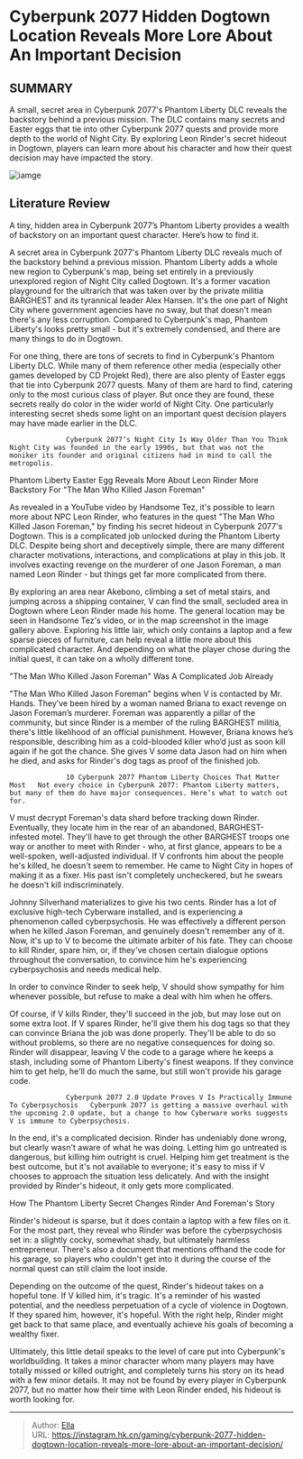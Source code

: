 # Cyberpunk 2077 Hidden Dogtown Location Reveals More Lore About An Important Decision


## SUMMARY 



  A small, secret area in Cyberpunk 2077&#39;s Phantom Liberty DLC reveals the backstory behind a previous mission.   The DLC contains many secrets and Easter eggs that tie into other Cyberpunk 2077 quests and provide more depth to the world of Night City.   By exploring Leon Rinder&#39;s secret hideout in Dogtown, players can learn more about his character and how their quest decision may have impacted the story.  

![iamge](https://static1.srcdn.com/wordpress/wp-content/uploads/2023/12/cyberpunk-2077-hidden-dogtown-location-reveals-more-lore-about-an-important-decision.jpg)

## Literature Review

A tiny, hidden area in Cyberpunk 2077’s Phantom Liberty provides a wealth of backstory on an important quest character. Here’s how to find it.




A secret area in Cyberpunk 2077&#39;s Phantom Liberty DLC reveals much of the backstory behind a previous mission. Phantom Liberty adds a whole new region to Cyberpunk&#39;s map, being set entirely in a previously unexplored region of Night City called Dogtown. It&#39;s a former vacation playground for the ultrarich that was taken over by the private militia BARGHEST and its tyrannical leader Alex Hansen. It&#39;s the one part of Night City where government agencies have no sway, but that doesn&#39;t mean there&#39;s any less corruption. Compared to Cyberpunk&#39;s map, Phantom Liberty&#39;s looks pretty small - but it&#39;s extremely condensed, and there are many things to do in Dogtown.




For one thing, there are tons of secrets to find in Cyberpunk&#39;s Phantom Liberty DLC. While many of them reference other media (especially other games developed by CD Projekt Red), there are also plenty of Easter eggs that tie into Cyberpunk 2077 quests. Many of them are hard to find, catering only to the most curious class of player. But once they are found, these secrets really do color in the wider world of Night City. One particularly interesting secret sheds some light on an important quest decision players may have made earlier in the DLC.

                  Cyberpunk 2077’s Night City Is Way Older Than You Think   Night City was founded in the early 1990s, but that was not the moniker its founder and original citizens had in mind to call the metropolis.   


 Phantom Liberty Easter Egg Reveals More About Leon Rinder 
More Backstory For &#34;The Man Who Killed Jason Foreman&#34;
         




As revealed in a YouTube video by Handsome Tez, it&#39;s possible to learn more about NPC Leon Rinder, who features in the quest &#34;The Man Who Killed Jason Foreman,&#34; by finding his secret hideout in Cyberpunk 2077&#39;s Dogtown. This is a complicated job unlocked during the Phantom Liberty DLC. Despite being short and deceptively simple, there are many different character motivations, interactions, and complications at play in this job. It involves exacting revenge on the murderer of one Jason Foreman, a man named Leon Rinder - but things get far more complicated from there.


 

By exploring an area near Akebono, climbing a set of metal stairs, and jumping across a shipping container, V can find the small, secluded area in Dogtown where Leon Rinder made his home. The general location may be seen in Handsome Tez&#39;s video, or in the map screenshot in the image gallery above. Exploring his little lair, which only contains a laptop and a few sparse pieces of furniture, can help reveal a little more about this complicated character. And depending on what the player chose during the initial quest, it can take on a wholly different tone.






 &#34;The Man Who Killed Jason Foreman&#34; Was A Complicated Job Already 
          

&#34;The Man Who Killed Jason Foreman&#34; begins when V is contacted by Mr. Hands. They’ve been hired by a woman named Briana to exact revenge on Jason Foreman’s murderer. Foreman was apparently a pillar of the community, but since Rinder is a member of the ruling BARGHEST militia, there&#39;s little likelihood of an official punishment. However, Briana knows he’s responsible, describing him as a cold-blooded killer who’d just as soon kill again if he got the chance. She gives V some data Jason had on him when he died, and asks for Rinder&#39;s dog tags as proof of the finished job.

                  10 Cyberpunk 2077 Phantom Liberty Choices That Matter Most   Not every choice in Cyberpunk 2077: Phantom Liberty matters, but many of them do have major consequences. Here’s what to watch out for.   




V must decrypt Foreman&#39;s data shard before tracking down Rinder. Eventually, they locate him in the rear of an abandoned, BARGHEST-infested motel. They&#39;ll have to get through the other BARGHEST troops one way or another to meet with Rinder - who, at first glance, appears to be a well-spoken, well-adjusted individual. If V confronts him about the people he&#39;s killed, he doesn&#39;t seem to remember. He came to Night City in hopes of making it as a fixer. His past isn&#39;t completely uncheckered, but he swears he doesn&#39;t kill indiscriminately.

Johnny Silverhand materializes to give his two cents. Rinder has a lot of exclusive high-tech Cyberware installed, and is experiencing a phenomenon called cyberpsychosis. He was effectively a different person when he killed Jason Foreman, and genuinely doesn&#39;t remember any of it. Now, it&#39;s up to V to become the ultimate arbiter of his fate. They can choose to kill Rinder, spare him, or, if they&#39;ve chosen certain dialogue options throughout the conversation, to convince him he&#39;s experiencing cyberpsychosis and needs medical help.






In order to convince Rinder to seek help, V should show sympathy for him whenever possible, but refuse to make a deal with him when he offers.




Of course, if V kills Rinder, they&#39;ll succeed in the job, but may lose out on some extra loot. If V spares Rinder, he&#39;ll give them his dog tags so that they can convince Briana the job was done properly. They&#39;ll be able to do so without problems, so there are no negative consequences for doing so. Rinder will disappear, leaving V the code to a garage where he keeps a stash, including some of Phantom Liberty&#39;s finest weapons. If they convince him to get help, he&#39;ll do much the same, but still won&#39;t provide his garage code.

                  Cyberpunk 2077 2.0 Update Proves V Is Practically Immune To Cyberpsychosis   Cyberpunk 2077 is getting a massive overhaul with the upcoming 2.0 update, but a change to how Cyberware works suggests V is immune to Cyberpsychosis.   




In the end, it&#39;s a complicated decision. Rinder has undeniably done wrong, but clearly wasn&#39;t aware of what he was doing. Letting him go untreated is dangerous, but killing him outright is cruel. Helping him get treatment is the best outcome, but it&#39;s not available to everyone; it&#39;s easy to miss if V chooses to approach the situation less delicately. And with the insight provided by Rinder&#39;s hideout, it only gets more complicated.



 


 How The Phantom Liberty Secret Changes Rinder And Foreman&#39;s Story 
          

Rinder&#39;s hideout is sparse, but it does contain a laptop with a few files on it. For the most part, they reveal who Rinder was before the cyberpsychosis set in: a slightly cocky, somewhat shady, but ultimately harmless entrepreneur. There&#39;s also a document that mentions offhand the code for his garage, so players who couldn&#39;t get into it during the course of the normal quest can still claim the loot inside.




Depending on the outcome of the quest, Rinder&#39;s hideout takes on a hopeful tone. If V killed him, it&#39;s tragic. It&#39;s a reminder of his wasted potential, and the needless perpetuation of a cycle of violence in Dogtown. If they spared him, however, it&#39;s hopeful. With the right help, Rinder might get back to that same place, and eventually achieve his goals of becoming a wealthy fixer.

Ultimately, this little detail speaks to the level of care put into Cyberpunk&#39;s worldbuilding. It takes a minor character whom many players may have totally missed or killed outright, and completely turns his story on its head with a few minor details. It may not be found by every player in Cyberpunk 2077, but no matter how their time with Leon Rinder ended, his hideout is worth looking for.



---

> Author: [Ella](https://instagram.hk.cn/)  
> URL: https://instagram.hk.cn/gaming/cyberpunk-2077-hidden-dogtown-location-reveals-more-lore-about-an-important-decision/  

